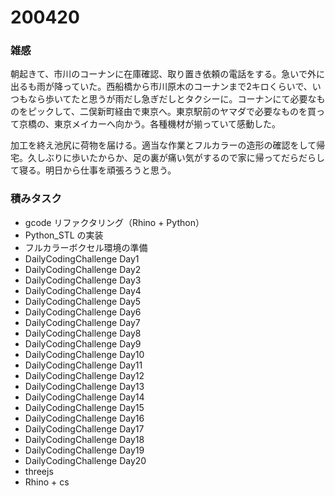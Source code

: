 # 200420  

### 雑感  

朝起きて、市川のコーナンに在庫確認、取り置き依頼の電話をする。急いで外に出るも雨が降っていた。西船橋から市川原木のコーナンまで2キロくらいで、いつもなら歩いてたと思うが雨だし急ぎだしとタクシーに。コーナンにて必要なものをピックして、二俣新町経由で東京へ。東京駅前のヤマダで必要なものを買って京橋の、東京メイカーへ向かう。各種機材が揃っていて感動した。  

加工を終え池尻に荷物を届ける。適当な作業とフルカラーの造形の確認をして帰宅。久しぶりに歩いたからか、足の裏が痛い気がするので家に帰ってだらだらして寝る。明日から仕事を頑張ろうと思う。  

### 積みタスク  

- gcode リファクタリング（Rhino + Python）  
- Python_STL の実装  
- フルカラーボクセル環境の準備  
- DailyCodingChallenge Day1  
- DailyCodingChallenge Day2  
- DailyCodingChallenge Day3  
- DailyCodingChallenge Day4  
- DailyCodingChallenge Day5  
- DailyCodingChallenge Day6  
- DailyCodingChallenge Day7  
- DailyCodingChallenge Day8  
- DailyCodingChallenge Day9  
- DailyCodingChallenge Day10  
- DailyCodingChallenge Day11  
- DailyCodingChallenge Day12  
- DailyCodingChallenge Day13  
- DailyCodingChallenge Day14  
- DailyCodingChallenge Day15  
- DailyCodingChallenge Day16  
- DailyCodingChallenge Day17  
- DailyCodingChallenge Day18  
- DailyCodingChallenge Day19  
- DailyCodingChallenge Day20  
- threejs  
- Rhino + cs  